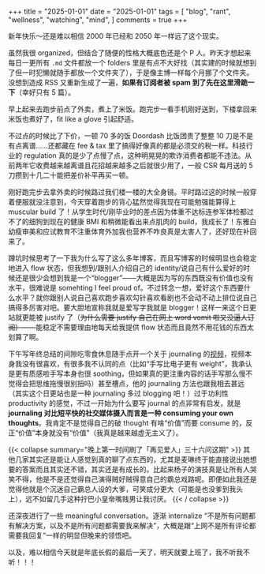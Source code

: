+++
title = "2025-01-01"
date = "2025-01-01"
tags = [
    "blog",
    "rant",
    "wellness",
    "watching",
    "mind",
]
comments = true
+++

新年快乐～还是难以相信 2000 年已经和 2050 年一样远了这个现实。

虽然我很 organized，但结合了随便的性格大概底色还是个 P 人。昨天才想起来每日一更所有 `.md` 文件都放一个 folders 里是有点不大好找（其实建的时候就想到了但一时犯懒就随手都放一个文件夹了），于是像主博一样每个月挪了个文件夹。没想到造成 RSS 又重新生成了一遍，**如果有订阅者被 spam 到了先在这里滑跪一下**（幸好只有 5 篇）。

早上起来去跑步前点了外卖，煮上了米饭。跑完步一看手机刚好送到，下楼拿回来米饭也煮好了，fit like a glove 引起舒适。

不过点的时候比了下价，一顿 70 多的饭 Doordash 比饭团贵了整整 10 刀是不是有点离谱……还都藏在 fee & tax 里了搞得好像真的都是必须交的税一样。科技行业的 regulation 真的是少了点慢了点，这种明晃晃的欺诈消费者都能不违法。从前两年它收费越来越离谱且花招越来越多之后就很少用了，一般 CSR 每月送的 5 刀攒到十几二十能把差价补平再买一顿。

刚好跑完步去拿外卖的时候路过我们楼一楼的大全身镜。平时路过这的时候一般穿着便服就没注意到，今天穿着跑步的背心猛然觉得我现在可能勉强能算得上 muscular build 了！从学生时代/刚毕业时的差点因为体重不达标连参军体检都过不了的细狗到现在的健康 BMI 和稍微能看出来点肌肉的 build，我成长了！东雅白幼瘦审美和应试教育不注重体育外加我也营养不咋良真是太害人了，还好现在补回来了。 

蹲坑时候思考了一下我为什么写了这么多年博客，而且写博客的时候明显也会稳定地进入 flow 状态，但我想到/跟别人介绍自己的 identity/说自己有什么爱好的时候还是很少会想到我是一个“blogger”——大概是因为写的东西既没有价值也没有水平，很难说是 somehting I feel proud of。不过转念一想，爱好这个东西要什么水平？就你跟别人说自己喜欢跑步喜欢勾针喜欢看剧也不会动不动上排位说自己搞得多厉害对吧。要大胆地宣称我就是爱写字我就是 blogger！这样一来这个日更站就更能被 justify 了（~~为什么需要 justify 自己在网上 word vomit 啦又没逼人订阅）~~——能稳定不需要理由地每天给我提供 flow 状态而且竟然不用花钱的东西太划算了啊。

下午写年终总结的间隙吃零食休息随手点开一个关于 journaling 的[视频](https://youtu.be/Zb3mA_LNYBk)，视频本身我没有很喜欢，有很多我不认同的点（比如“手写比电子更有 weight”，我承认是更有质感啦手写本身也很 soothing，但如果真的更注重内容的话手写那么慢不觉得会把思维拖慢很别扭吗）甚至槽点，他的 journaling 方法也跟我相去甚远（其实这个日更站也是一种 journaling 多过 blogging 吧！）过于功利性 productivity 的感觉，不过一开始为什么要写 journal 的点非常有启发，就是 **journaling 对比短平快的社交媒体摄入而言是一种 consuming your own thoughts**。我肯定不是觉得自己的破 thought 有啥“价值”而要 consume 的，反正“价值”本身就没有“价值”（我真是越来越虚无主义了）。

{{< collapse summary="晚上第一时间刷了「再见爱人」三十六问这期" >}}
其他几家其实还是能让人感觉到真的聊了点东西的，尤其是麦琳终于能直接说出她想要的答案而且其实还不错，其实还是有成长的。比起来杨子的演技真是让所有人哭笑不得，他是不是还觉得自己演得贼好贼得意自己的霸总戏路呢。即便如此我还是觉得他就是个沉迷自己霸总人设的大爹，可笑成分更大（可能是也没爹到我头上），远不如留几手这种拧巴小皇帝嘴贱男让我讨厌。
{{< / collapse >}}

还深夜进行了一些 meaningful conversation。逐渐 internalize “不是所有问题都有解决方案，以及不是所有问题都需要我来解决”，大概是跟“上网不是所有评论都需要我回复”一样的明显但晚来的领悟吧。

以及，难以相信今天就是年底长假的最后一天了，明天就要上班了，我不听我不听！！！